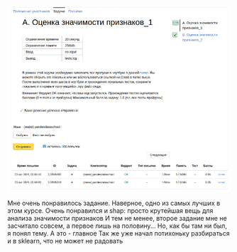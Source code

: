 ![img_1.png](img_1.png)

Мне очень понравилось задание. Наверное, одно из самых лучших в этом курсе. Очень понравился и shap: просто крутейшая вещь для анализа значимости признаков
И тем не менее, второе задание мне не засчитало совсем, а первое лишь на половину... Но, как бы там ни был, я понял тему. А это - главное
Так же уже начал потихоньку разбираться и в sklearn, что не может не радовать
